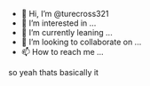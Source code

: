 - 👋 Hi, I’m @turecross321
- 👀 I’m interested in ...
- 🌱 I’m currently leaning ...
- 💞️ I’m looking to collaborate on ...
- 📫 How to reach me ...

<!---
turecross321/turecross321 is a ✨ special ✨ repository because its `README.md` (this file) appears on your GitHub profile.
You can click the Preview link to take a look at your changes.
--->
 so yeah thats basically it
